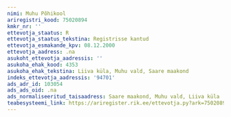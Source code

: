```yaml
---
nimi: Muhu Põhikool
ariregistri_kood: 75020894
kmkr_nr: ''
ettevotja_staatus: R
ettevotja_staatus_tekstina: Registrisse kantud
ettevotja_esmakande_kpv: 08.12.2000
ettevotja_aadress: .na
asukoht_ettevotja_aadressis: ''
asukoha_ehak_kood: 4353
asukoha_ehak_tekstina: Liiva küla, Muhu vald, Saare maakond
indeks_ettevotja_aadressis: '94701'
ads_adr_id: 103054
ads_ads_oid: .na
ads_normaliseeritud_taisaadress: Saare maakond, Muhu vald, Liiva küla
teabesysteemi_link: https://ariregister.rik.ee/ettevotja.py?ark=75020894&ref=rekvisiidid
---
```

